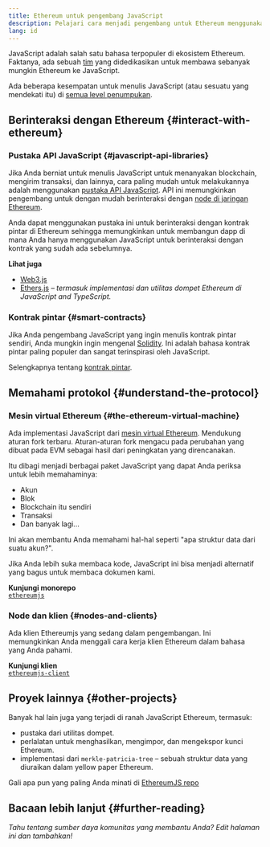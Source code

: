 ```yaml
---
title: Ethereum untuk pengembang JavaScript
description: Pelajari cara menjadi pengembang untuk Ethereum menggunakan proyek dan peralatan berbasis JavaScript.
lang: id
---
```


JavaScript adalah salah satu bahasa terpopuler di ekosistem Ethereum. Faktanya, ada sebuah [tim](https://github.com/ethereumjs) yang didedikasikan untuk membawa sebanyak mungkin Ethereum ke JavaScript.

Ada beberapa kesempatan untuk menulis JavaScript (atau sesuatu yang mendekati itu) di [semua level penumpukan](/developers/docs/ethereum-stack/).

## Berinteraksi dengan Ethereum {#interact-with-ethereum}

### Pustaka API JavaScript {#javascript-api-libraries}

Jika Anda berniat untuk menulis JavaScript untuk menanyakan blockchain, mengirim transaksi, dan lainnya, cara paling mudah untuk melakukannya adalah menggunakan [pustaka API JavaScript](/developers/docs/apis/javascript/). API ini memungkinkan pengembang untuk dengan mudah berinteraksi dengan [node di jaringan Ethereum](/developers/docs/nodes-and-clients/).

Anda dapat menggunakan pustaka ini untuk berinteraksi dengan kontrak pintar di Ethereum sehingga memungkinkan untuk membangun dapp di mana Anda hanya menggunakan JavaScript untuk berinteraksi dengan kontrak yang sudah ada sebelumnya.

**Lihat juga**

- [Web3.js](https://web3js.readthedocs.io/)
- [Ethers.js](https://docs.ethers.io/) _– termasuk implementasi dan utilitas dompet Ethereum di JavaScript and TypeScript._

### Kontrak pintar {#smart-contracts}

Jika Anda pengembang JavaScript yang ingin menulis kontrak pintar sendiri, Anda mungkin ingin mengenal [Solidity](https://solidity.readthedocs.io). Ini adalah bahasa kontrak pintar paling populer dan sangat terinspirasi oleh JavaScript.

Selengkapnya tentang [kontrak pintar](/developers/docs/smart-contracts/).

## Memahami protokol {#understand-the-protocol}

### Mesin virtual Ethereum {#the-ethereum-virtual-machine}

Ada implementasi JavaScript dari [mesin virtual Ethereum](/developers/docs/evm/). Mendukung aturan fork terbaru. Aturan-aturan fork mengacu pada perubahan yang dibuat pada EVM sebagai hasil dari peningkatan yang direncanakan.

Itu dibagi menjadi berbagai paket JavaScript yang dapat Anda periksa untuk lebih memahaminya:

- Akun
- Blok
- Blockchain itu sendiri
- Transaksi
- Dan banyak lagi...

Ini akan membantu Anda memahami hal-hal seperti "apa struktur data dari suatu akun?".

Jika Anda lebih suka membaca kode, JavaScript ini bisa menjadi alternatif yang bagus untuk membaca dokumen kami.

**Kunjungi monorepo**  
[`ethereumjs`](https://github.com/ethereumjs/ethereumjs-vm)

### Node dan klien {#nodes-and-clients}

Ada klien Ethereumjs yang sedang dalam pengembangan. Ini memungkinkan Anda menggali cara kerja klien Ethereum dalam bahasa yang Anda pahami.

**Kunjungi klien**  
[`ethereumjs-client`](https://github.com/ethereumjs/ethereumjs-client)

## Proyek lainnya {#other-projects}

Banyak hal lain juga yang terjadi di ranah JavaScript Ethereum, termasuk:

- pustaka dari utilitas dompet.
- perlalatan untuk menghasilkan, mengimpor, dan mengekspor kunci Ethereum.
- implementasi dari `merkle-patricia-tree` – sebuah struktur data yang diuraikan dalam yellow paper Ethereum.

Gali apa pun yang paling Anda minati di [EthereumJS repo](https://github.com/ethereumjs)

## Bacaan lebih lanjut {#further-reading}

_Tahu tentang sumber daya komunitas yang membantu Anda? Edit halaman ini dan tambahkan!_
